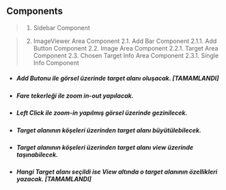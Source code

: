## Components
> 1. Sidebar Component

> 2. ImageViewer Area Component
> 2.1. Add Bar Component 
> 2.1.1. Add Button Component
> 2.2. Image Area Component
> 2.2.1. Target Area Component
> 2.3. Chosen Target Info Area Component
> 2.3.1. Single Info Component

* #####  Add Butonu ile görsel üzerinde target alanı oluşacak.  [TAMAMLANDI]

* #####  Fare tekerleği ile zoom in-out yapılacak.

* #####  Left Click ile zoom-in yapılmış görsel üzerinde gezinilecek.

* #####  Target alanının köşeleri üzerinden target alanı büyütülebilecek.

* #####  Target alanının köşeleri üzerinden target alanı view üzerinde taşınabilecek.

* #####  Hangi Target alanı seçildi ise View altında o target alanının özellikleri yazacak. [TAMAMLANDI]